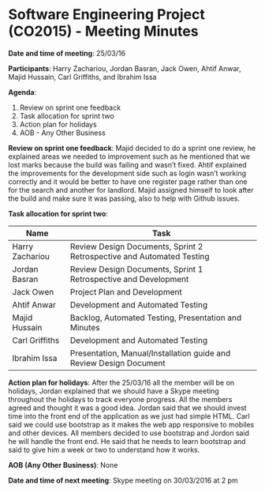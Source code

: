 # Software Engineering Project (CO2015) - Meeting Minutes

**Date and time of meeting**: 25/03/16

**Participants**: Harry Zachariou, Jordan Basran, Jack Owen, Ahtif Anwar, Majid Hussain, Carl Griffiths, and Ibrahim Issa

**Agenda**:

1.  Review on sprint one feedback
2.  Task allocation for sprint two
3.  Action plan for holidays
4.	AOB - Any Other Business

**Review on sprint one feedback**: 
Majid decided to do a sprint one review, he explained areas we needed to improvement such as he mentioned that we lost marks because the build was failing and wasn’t fixed. Ahtif explained the improvements for the development side such as login wasn’t working correctly and it would be better to have one register page rather than one for the search and another for landlord. Majid assigned himself to look after the build and make sure it was passing, also to help with Github issues.

**Task allocation for sprint two**:

| Name | Task |
|------|------|
| Harry Zachariou | Review Design Documents, Sprint 2 Retrospective and Automated Testing | 
| Jordan Basran  | Review Design Documents, Sprint 1 Retrospective and Development | 
| Jack Owen  | Project Plan and Development| 
| Ahtif Anwar  | Development and Automated Testing | 
| Majid Hussain | Backlog, Automated Testing, Presentation and Minutes  | 
| Carl Griffiths | Development and Automated Testing | 
| Ibrahim Issa | Presentation, Manual/Installation guide and Review Design Document | 

**Action plan for holidays**: After the 25/03/16 all the member will be on holidays, Jordan explained that we should have a Skype meeting throughout the holidays to track everyone progress. All the members agreed and thought it was a good idea. Jordan said that we should invest time into the front end of the application as we just had simple HTML. Carl said we could use bootstrap as it makes the web app responsive to mobiles and other devices. All members decided to use bootstrap and Jordon said he will handle the front end. He said that he needs to learn bootstrap and said to give him a week or two to understand how it works. 

**AOB (Any Other Business)**: None

**Date and time of next meeting**: Skype meeting on 30/03/2016 at 2 pm 
